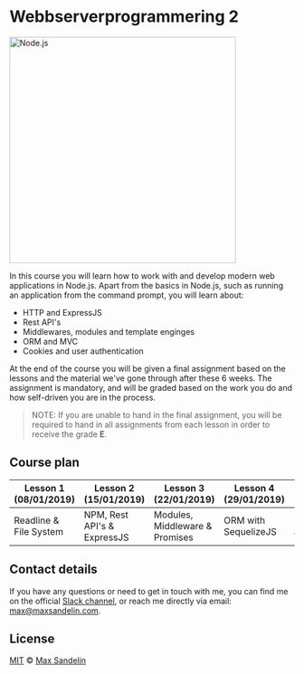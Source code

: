 # Webbserverprogrammering 2
<img src="https://camo.githubusercontent.com/49ecaff44da673d63b6af9d04a40574af9d3d845/68747470733a2f2f75706c6f61642e77696b696d656469612e6f72672f77696b6970656469612f636f6d6d6f6e732f642f64392f4e6f64652e6a735f6c6f676f2e737667" width="400" alt="Node.js">

In this course you will learn how to work with and develop modern web applications in Node.js. Apart from the basics in Node.js, such as running an application from the command prompt, you will learn about:
- HTTP and ExpressJS
- Rest API's
- Middlewares, modules and template enginges
- ORM and MVC
- Cookies and user authentication

At the end of the course you will be given a final assignment based on the lessons and the material we've gone through after these 6 weeks. The assignment is mandatory, and will be graded based on the work you do and how self-driven you are in the process.

> NOTE: If you are unable to hand in the final assignment, you will be required to hand in all assignments from each lesson in order to receive the grade **E**.

## Course plan

| Lesson 1 (08/01/2019)  | Lesson 2 (15/01/2019)       | Lesson 3 (22/01/2019)          | Lesson 4 (29/01/2019) | Lesson 5 (05/02/2019)     | Lesson 6 (12/02/2019) |
| ---------------------- | --------------------------- | ------------------------------ | --------------------- | ------------------------- | --------------------- |
| Readline & File System | NPM, Rest API's & ExpressJS | Modules, Middleware & Promises | ORM with SequelizeJS  | MVC & User authentication | Final assignment      |


## Contact details
If you have any questions or need to get in touch with me, you can find me on the official [Slack channel](https://sw-molndal.slack.com), or reach me directly via email: [max@maxsandelin.com](mailto:max@maxsandelin.com).

## License
[MIT](LICENSE) © [Max Sandelin](https://github.com/themaxsandelin)